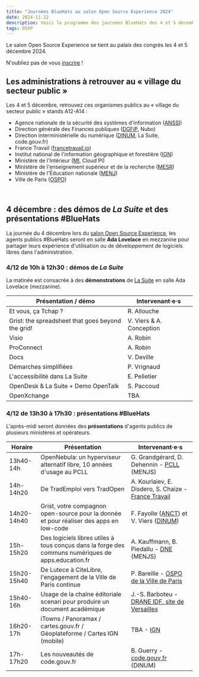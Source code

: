 ```yaml
---
title: "Journées BlueHats au salon Open Source Experience 2024"
date: 2024-11-22
description: Voici le programme des journées BlueHats des 4 et 5 décembre 2024 au salon Open Source Experience.
tags: OSXP
---
```


Le salon Open Source Experience se tient au palais des congrès les 4 et 5 décembre 2024.

N'oubliez pas de vous [inscrire](https://www.opensource-experience.com/creer-mon-badge/?payment_promo_code=E-DINUMOSXP24&utm_source=email&utm_medium=email&utm_campaign=dinum) !

## Les administrations à retrouver au « village du secteur public »

Les 4 et 5 décembre, retrouvez ces organismes publics au « village du
secteur public » stands A12-A14 :

- Agence nationale de la sécurité des systèmes d'information ([ANSSI](https://cyber.gouv.fr/))
- Direction générale des Finances publiques ([DGFiP](https://www.economie.gouv.fr/dgfip), Nubo)
- Direction interministérielle du numérique ([DINUM](https://www.numerique.gouv.fr/), La Suite, code.gouv.fr)
- France Travail ([francetravail.io](https://francetravail.io/))
- Institut national de l'information géographique et forestière ([IGN](https://www.ign.fr/))
- Ministère de l'Intérieur ([MI](https://www.interieur.gouv.fr), Cloud PI)
- Ministère de l'enseignement supérieur et de la recherche ([MESR](https://www.enseignementsup-recherche.gouv.fr/fr))
- Ministère de l'Éducation nationale ([MENJ](https://www.education.gouv.fr/))
- Ville de Paris ([OSPO](https://opensource.paris.fr))

<br/>

## 4 décembre : des démos de *La Suite* et des présentations #BlueHats

La journée du 4 décembre lors du [salon Open Source Experience](https://www.opensource-experience.com/), les agents publics #BlueHats seront en salle **Ada Lovelace** en mezzanine pour partager leurs expérience d'utilisation ou de développement de logiciels libres dans l'administration.

### 4/12 de 10h à 12h30 : démos de *La Suite*

La matinée est consacrée à des **démonstrations** de [La Suite](https://lasuite.numerique.gouv.fr) en salle Ada Lovelace (mezzanine).

| Présentation / démo                               | Intervenant·e·s          |
|---------------------------------------------------|--------------------------|
| Et vous, ça Tchap ?                               | R. Allouche              |
| Grist: the spreadsheet that goes beyond the grid! | V. Viers & A. Conception |
| Visio                                             | A. Robin                 |
| ProConnect                                        | A. Robin                 |
| Docs                                              | V. Deville               |
| Démarches simplifiées                             | P. Vrignaud              |
| L'accessibilité dans La Suite                     | E. Pelletier             |
| OpenDesk & La Suite + Demo OpenTalk               | S. Paccoud               |
| OpenXchange                                       | TBA                      |

### 4/12 de 13h30 à 17h30 : présentations #BlueHats

L'après-midi seront données des **présentations** d'agents publics de plusieurs ministères et opérateurs.

| Horaire     | Présentation                                                                                        | Intervenant·e·s                                                                                                           |
|-------------|-----------------------------------------------------------------------------------------------------|---------------------------------------------------------------------------------------------------------------------------|
| 13h40-14h   | OpenNebula: un hyperviseur alternatif libre, 10 années d'usage au PCLL                              | G. Grandgérard, D. Dehennin - [PCLL](https://pcll.ac-dijon.fr/pcll/) (MENJS)                                              |
| 14h-14h20   | De TradEmploi vers TradOpen                                                                         | A. Kourlaiev, E. Disdero, S. Chaize - [France Travail](https://francetravail.io/)                                         |
| 14h20-14h40 | Grist, votre compagnon open-source pour la donnée et pour réaliser des apps en low-code             | F. Fayolle ([ANCT](https://incubateur.anct.gouv.fr/)) et V. Viers ([DINUM](https://www.numerique.gouv.fr))                |
| 15h-15h20   | Des logiciels libres utiles à tous conçus dans la forge des communs numériques de apps.education.fr | A. Kauffmann, B. Piedallu - [DNE](https://www.education.gouv.fr/direction-du-numerique-pour-l-education-dne-9983) (MENJS) |
| 15h20-15h40 | De Lutece à CiteLibre, l'engagement de la Ville de Paris continue                                   | P. Bareille - [OSPO de la Ville de Paris](https://opensource.paris.fr/)                                                   |
| 15h40-16h   | Usage de la chaîne éditoriale scenari pour produire un document académique                          | J.-S. Barboteu - [DRANE IDF, site de Versailles](https://drane-versailles.region-academique-idf.fr)                       |
| 16h20-17h   | iTowns / Panoramax / cartes.gouv.fr / Géoplateforme / Cartes IGN (mobile)                           | TBA - [IGN](https://www.ign.fr/)                                                                                          |
| 17h-17h20   | Les nouveautés de code.gouv.fr                                                                      | B. Guerry - [code.gouv.fr](https://code.gouv.fr/fr/) (DINUM)                                                              |



